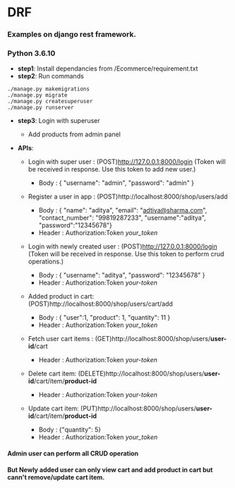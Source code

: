 # DRF
### Examples on django rest framework. 

### Python 3.6.10 

- **step1**: Install dependancies from /Ecommerce/requirement.txt
- **step2**: Run commands
```
./manage.py makemigrations 
./manage.py migrate
./manage.py createsuperuser
./manage.py runserver
```

- **step3**: Login with superuser 
    - Add products from admin panel

- **APIs**:
    - Login with super user : (POST)http://127.0.0.1:8000/login (Token will be received in response. Use this token to add new user.)
        - Body : {
                    "username": "admin",
                    "password": "admin" }
                    
    - Register a user in app : (POST)http://localhost:8000/shop/users/add
        - Body : {
                "name": "aditya",
                "email": "adtiya@sharma.com",
                "contact_number": "99819287233",
                "username":"aditya",
                "password":"12345678"}
        - Header : Authorization:Token *your_token*
    - Login with newly created user : (POST)http://127.0.0.1:8000/login (Token will be received in response. Use this token to perform crud operations.)
        - Body : {
                    "username": "aditya",
                    "password": "12345678" }
        - Header : Authorization:Token *your-token*
                    
    - Added product in cart: (POST)http://localhost:8000/shop/users/cart/add
        - Body : {
                        "user":1,
                        "product": 1,
                        "quantity": 11
                    }
        - Header : Authorization:Token *your_token*
    - Fetch user cart items : (GET)http://localhost:8000/shop/users/**user-id**/cart
        - Header : Authorization:Token *your-token*

    - Delete cart item: (DELETE)http://localhost:8000/shop/users/**user-id**/cart/item/**product-id**
        - Header : Authorization:Token *your-token*
    
    - Update cart item: (PUT)http://localhost:8000/shop/users/**user-id**/cart/item/**product-id**
        - Body : {"quantity": 5}
        - Header : Authorization:Token *your_token*
        
        
#### Admin user can perform all CRUD operation

#### But Newly added user can only view cart and add product in cart but cann't remove/update cart item.
        
    
    
    
    
    
